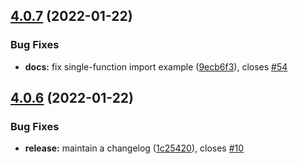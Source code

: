 ## [4.0.7](https://github.com/strong-roots-capital/od/compare/v4.0.6...v4.0.7) (2022-01-22)


### Bug Fixes

* **docs:** fix single-function import example ([9ecb6f3](https://github.com/strong-roots-capital/od/commit/9ecb6f37480212979475c560cb1cb5248ab1cea6)), closes [#54](https://github.com/strong-roots-capital/od/issues/54)

## [4.0.6](https://github.com/strong-roots-capital/od/compare/v4.0.5...v4.0.6) (2022-01-22)


### Bug Fixes

* **release:** maintain a changelog ([1c25420](https://github.com/strong-roots-capital/od/commit/1c25420d5df56bae90c0a154b4b19f515055ed77)), closes [#10](https://github.com/strong-roots-capital/od/issues/10)
